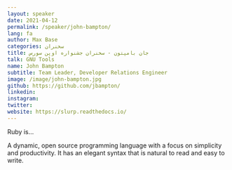 ```yaml
---
layout: speaker
date: 2021-04-12
permalink: /speaker/john-bampton/
lang: fa
author: Max Base
categories: سخنران
title: جان بامپتون - سخنران جشنواره اوپن سورس
talk: GNU Tools
name: John Bampton
subtitle: Team Leader, Developer Relations Engineer
image: /image/john-bampton.jpg
github: https://github.com/jbampton/
linkedin:
instagram: 
twitter: 
website: https://slurp.readthedocs.io/
---
```


Ruby is...

A dynamic, open source programming language with a focus on simplicity and productivity.
It has an elegant syntax that is natural to read and easy to write.
